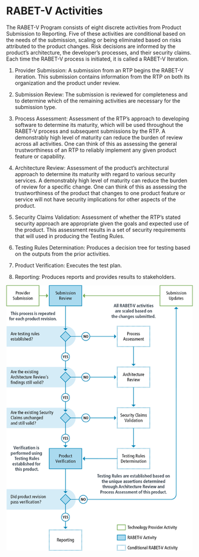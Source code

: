 # RABET-V Activities

The RABET-V Program consists of eight discrete activities from Product Submission to Reporting. Five of these activities are conditional based on the needs of the submission, scaling or being eliminated based on risks attributed to the product changes. Risk decisions are informed by the product’s architecture, the developer’s processes, and their security claims. Each time the RABET-V process is initiated, it is called a RABET-V Iteration.

1.  Provider Submission: A submission from an RTP begins the RABET-V iteration. This submission contains information from the RTP on both its organization and the product under review.

1.  Submission Review: The submission is reviewed for completeness and to determine which of the remaining activities are necessary for the submission type.

1.  Process Assessment: Assessment of the RTP’s approach to developing software to determine its maturity, which will be used throughout the RABET-V process and subsequent submissions by the RTP. A demonstrably high level of maturity can reduce the burden of review across all activities. One can think of this as assessing the general trustworthiness of an RTP to reliably implement any given product feature or capability.

1.  Architecture Review: Assessment of the product’s architectural approach to determine its maturity with regard to various security services. A demonstrably high level of maturity can reduce the burden of review for a specific change. One can think of this as assessing the trustworthiness of the product that changes to one product feature or service will not have security implications for other aspects of the product.

1.  Security Claims Validation: Assessment of whether the RTP’s stated security approach are appropriate given the goals and expected use of the product. This assessment results in a set of security requirements that will used in producing the Testing Rules.

1.  Testing Rules Determination: Produces a decision tree for testing based on the outputs from the prior activities.

1.  Product Verification: Executes the test plan.

1.  Reporting: Produces reports and provides results to stakeholders.

![A flow diagram of the RABET-V Workflow](media/election_verification_proc_model-2020-0115.png)
